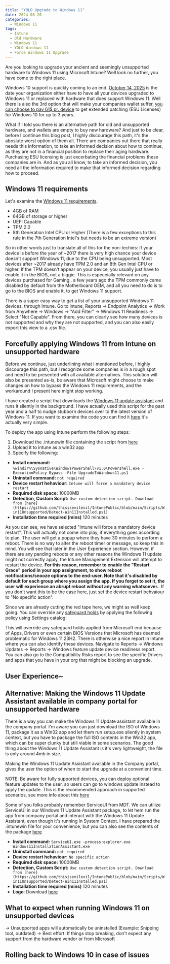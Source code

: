 ```yaml
---
title: "YOLO Upgrade to Windows 11"
date: 2024-06-20
categories:
  - Windows 11
tags:
  - Intune
  - Old Hardware
  - Windows 11
  - YOLO Windows 11
  - Force Windows 11 Upgrade
---
```


Are you looking to upgrade your ancient and seemingly unsupported hardware to Windows 11 using Microsoft Intune? Well look no further, you have come to the right place. 

Windows 10 support is quickly coming to an end. [October 14, 2025](https://learn.microsoft.com/en-us/lifecycle/products/windows-10-home-and-pro) is the date your organization either have to have all your devices upgraded to Windows 11 or replaced with hardware that does support Windows 11. Well there is also the 3rd option that will make your companies wallet suffer, [you can choose to pay 61$ pr. device](https://techcommunity.microsoft.com/t5/windows-it-pro-blog/when-to-use-windows-10-extended-security-updates/ba-p/4102628) to get extended patching (ESU Licenses) for Windows 10 for up to 3 years.

What if I told you there is an alternative path for old and unsupported hardware, and wallets are empty to buy new hardware? And just to be clear, before I continue this blog post, I highly discourage this path, it's the aboslute worst option of them all. 
There are companies out there that really needs this information, to take an informed decision about how to continue, as they are not in a financial position to replace their aging hardware. Purchasing ESU licensing is just excerbating the financial problems these companies are in. And as you all know, to take an informed decision, you need all the information required to make that informed decision regarding how to proceed.

## Windows 11 requirements
Let's examine the [Windows 11 requirements](https://www.microsoft.com/en-us/windows/windows-11-specifications).

* 4GB of RAM
* 64GB of storage or higher
* UEFI Capable
* TPM 2.0
* 8th Generation Intel CPU or Higher (There is a few exceptions to this rule in the 7th Generation Intel's but needs to be an extreme version)

So in other words just to translate all of this for the non-techies: If your device is before the year of ~2017 there is very high chance your device doesn't support Windows 11, due to the CPU being unsupported. Most devices after ~2017 already have TPM 2.0 and an 8th Gen Intel CPU or higher. If the TPM doesn't appear on your device, you usually just have to enable it in the BIOS, not a biggie. This is especeially relevant on any devices purchased for Gaming.. a few years ago the TPM commonly came disabled by default from the Motherboard OEM, and all you need to do is to go to the BIOS and enable it, to get Windows 11 support.

There is a super easy way to get a list of your unsupported Windows 11 devices, through Intune. Go to intune, Reports -> Endpoint Analytics -> Work from Anywhere -> Windows -> "Add Filter" -> Windows 11 Readiness -> Select "Not Capable". From there, you can clearly see how many devices is not supported and why they are not supported, and you can also easily export this view to a .csv file.

<Insert screenshot>

## Forcefully applying Windows 11 from Intune on unsupported hardware

Before we continue, just underlining what I mentioned before, I highly discourage this path, but I recognize some companies is in a rough spot and need to be presented with all available alternatives. This solution will also be presented as-is, be aware that Microsoft might choose to make changes on how to bypass the Windows 11 requirements, and the workaround I present here might stop working.

I have created a script that downloads the [Windows 11 update assistant](https://www.microsoft.com/software-download/windows11) and runs it silently in the background. I have actually used this script for the past year and a half to nudge stubborn devices over to the latest version of Windows 11. If you want to examine the code you can find it [here](https://github.com/thisisevilevil/IntunePublic/blob/main/Scripts/Win11Unsupported/UpgradeToWindows11.ps1) it's actually very simple.

To deploy the app using Intune perform the following steps:
1. Download the .intunewin file containing the script from [here]()
2. Upload it to intune as a win32 app
3. Specify the following:

* **Install command:** `%windir%\Sysnative\WindowsPowerShell\v1.0\Powershell.exe -ExecutionPolicy Bypass -File UpgradeToWindows11.ps1`
* **Uninstall command:** `not required`
* **Device restart hehaviour:** `Intune will force a mandatory device restart`
* **Required disk space:** 10000MB
* **Detection, Custom Script:** `Use custom detection script. Download from [here](https://github.com/thisisevilevil/IntunePublic/blob/main/Scripts/Win11Unsupported/Detect-Win11Installed.ps1)`
* **Installation time required (mins)** 120 minutes

As you can see, we have selected "Intune will force a mandatory device restart". This will actually not come into play, if everything goes according to plan. The user will get a popup where they have 30 minutes to perform a reboot. There is no way to alter the reboot timer or message, so keep this in mind. You will see that later in the User Experience section.
However, if there are any pending reboots or any other reasons the Windows 11 update might not correctly apply, the Intune Management Extension will attempt to restart the device. **For this reason, remember to enable the "Restart Grace" period in your app assignment, to show reboot notifications/snooze options to the end-user. Note that it's disabled by default for each group where you assign the app. If you forget to set it, the user will experience an abrupt reboot without any warning whatsoever.**.
If you don't want this to be the case here, just set the device restart behvaiour to "No specific action".

Since we are already cutting the red tape here, we might as well keep going. You can override any [safeguard holds](https://learn.microsoft.com/en-us/windows/deployment/update/safeguard-holds) by applying the following policy using Settings catalog:
<Insert Screenshot>

This will override any safeguard holds applied from Microsoft end because of Apps, Drivers or even certain BIOS Versions that Microsoft has deemed problematic for Windows 11 23H2. There is otherwise a nice report in Intune where you can also identify these devices. Navigate to Reports -> Windows Updates -> Reports -> Windows feature update device readiness report. You can also go to the Compatibility Risks report to see the specific Drivers and apps that you have in your org that might be blocking an upgrade.

## User Experience~


## Alternative: Making the Windows 11 Update Assistant available in company portal for unsupported hardware
There is a way you can make the Windows 11 Update assistant available in the company portal. I'm aware you can just download the ISO of Windows 11, package it as a Win32 app and let them run setup.exe silently in system context, but you have to package the full ISO contents in the Win32 app, which can be super clunky but still viable in some scenarios. The good thing about the Windows 11 Update Assistant is it's very lightweight, the file is only around 4mb in size.

Making the Windows 11 Update Assistant available in the Company portal, gives the user the option of when to start the upgrade at a convenient time.

NOTE: Be aware for fully supported devices, you can deploy optional feature updates to the user, so users can go to windows update instead to apply the update. This is the recommended approach in supported scenarios, see more info about this [here](https://techcommunity.microsoft.com/t5/windows-it-pro-blog/more-flexible-windows-feature-updates/ba-p/4139230#:~:text=How%20to%20deploy%20and%20monitor,and%20select%20Create%20new%20Profile.)

Some of you folks probably remember ServiceUI from MDT. We can utilize ServiceUI in our Windows 11 Update Assistant package, to let hem run the app from company portal and interact with the Windows 11 Update Assistant, even though it's running in System Context. I have prepared the .intunewin file for your convenience, but you can also see the contents of the package [here]()


* **Install command:** `ServiceUI.exe -process:explorer.exe Windows11InstallationAssistant.exe`
* **Uninstall command:** `not required`
* **Device restart hehaviour:** `No specific action`
* **Required disk space:** 10000MB
* **Detection, Custom Script:** `Use custom detection script. Download from [here](https://github.com/thisisevilevil/IntunePublic/blob/main/Scripts/Win11Unsupported/Detect-Win11Installed.ps1)`
* **Installation time required (mins)** 120 minutes
* **Logo**: Download [here]()

## What to expect when running Windows 11 on unsupported devices

-> Unsupported apps will automatically be uninstalled (Example: Snipping tool, outdated)
-> Best effort: If things stop breaking, don't expect any support from the hardware vendor or from Microsoft



## Rolling back to Windows 10 in case of issues



